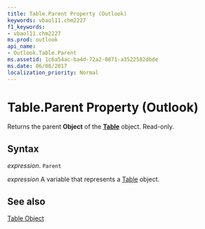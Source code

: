 ```yaml
---
title: Table.Parent Property (Outlook)
keywords: vbaol11.chm2227
f1_keywords:
- vbaol11.chm2227
ms.prod: outlook
api_name:
- Outlook.Table.Parent
ms.assetid: 1c6a54ac-ba4d-72a2-0871-a3522582dbde
ms.date: 06/08/2017
localization_priority: Normal
---
```



# Table.Parent Property (Outlook)

Returns the parent  **Object** of the **[Table](Outlook.Table.md)** object. Read-only.


## Syntax

_expression_. `Parent`

_expression_ A variable that represents a [Table](./Outlook.Table.md) object.


## See also


[Table Object](Outlook.Table.md)

